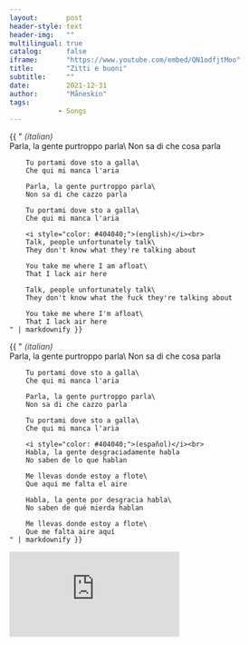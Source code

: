 ```yaml
---
layout:       post
header-style: text
header-img:   ""
multilingual: true
catalog:      false
iframe:       "https://www.youtube.com/embed/QN1odfjtMoo"
title:        "Zitti e buoni"
subtitle:     ""
date:         2021-12-31
author:       "Måneskin"
tags:
            - Songs
---
```


<div class="en post-container">
    {{ "
        <i style="color: #404040;">(italian)</i><br>
        Parla, la gente purtroppo parla\
        Non sa di che cosa parla

        Tu portami dove sto a galla\
        Che qui mi manca l'aria

        Parla, la gente purtroppo parla\
        Non sa di che cazzo parla

        Tu portami dove sto a galla\
        Che qui mi manca l'aria

        <i style="color: #404040;">(english)</i><br>
        Talk, people unfortunately talk\
        They don't know what they're talking about

        You take me where I am afloat\
        That I lack air here

        Talk, people unfortunately talk\
        They don't know what the fuck they're talking about

        You take me where I'm afloat\
        That I lack air here
    " | markdownify }}
</div>

<div class="es post-container">
    {{ "
        <i style="color: #404040;">(italian)</i><br>
        Parla, la gente purtroppo parla\
        Non sa di che cosa parla

        Tu portami dove sto a galla\
        Che qui mi manca l'aria

        Parla, la gente purtroppo parla\
        Non sa di che cazzo parla

        Tu portami dove sto a galla\
        Che qui mi manca l'aria

        <i style="color: #404040;">(español)</i><br>
        Habla, la gente desgraciadamente habla
        No saben de lo que hablan

        Me llevas donde estoy a flote\
        Que aquí me falta el aire

        Habla, la gente por desgracia habla\
        No saben de qué mierda hablan

        Me llevas donde estoy a flote\
        Que me falta aire aquí
    " | markdownify }}
</div>

<div class="iframe-youtube"><iframe src="https://www.youtube-nocookie.com/embed/QN1odfjtMoo?controls=0" title="YouTube video player" frameborder="0" allow="accelerometer; autoplay; clipboard-write; encrypted-media; gyroscope; picture-in-picture; web-share" allowfullscreen></iframe></div>